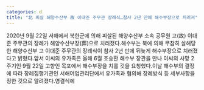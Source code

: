 ```yaml
---
categories: d
title: "北 피살 해양수산부 故 이대준 주무관 장례식…참사 2년 만에 해수부장으로 치러져"
---
```

2020년 9월 22일 서해에서 북한군에 의해 피살된 해양수산부 소속 공무원 고(故) 이대준 주무관의 장례가 해양수산부장(葬)으로 치러졌다.해수부는 북에 의해 무참히 살해당한 해양수산부 고 이대준 주무관의 장례식이 참사 2년 만에 뒤늦게 해수부장으로 치러졌다고 밝혔다.앞서 이씨의 유가족은 올해 6월 조승환 해수부 장관을 만나 이씨의 사망 2주기인 9월 22일 고향인 목포에서 해수부장을 치를 것을 요청했다.이날 해수부의 결정에 따라 장례집행기관인 서해어업관리단에서 유가족과 협의해 장례방식 등 세부사항을 정한 것으로 알려졌다.영결식에